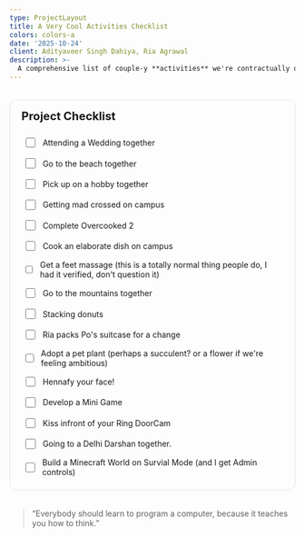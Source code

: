 ```yaml
---
type: ProjectLayout
title: A Very Cool Activities Checklist
colors: colors-a
date: '2025-10-24'
client: Adityaveer Singh Dahiya, Ria Agrawal
description: >-
  A comprehensive list of couple-y **activities** we're contractually obligated to do together. Best believe bowling will be the last activity we get around to doing.
---
```


<!-- ✅ Project Checklist -->
<section id="project-checklist" data-key="project-one">
  <h2>Project Checklist</h2>

  <ul class="todo-list">
    <!-- Edit these items (add/remove li's freely). 
         Give each input a unique data-id to keep its state saved. -->
    <li>
      <label>
        <input type="checkbox" data-id="define-scope" />
        <span>Attending a Wedding together</span>
      </label>
    </li>
    <li>
      <label>
        <input type="checkbox" data-id="build-mvp" />
        <span>Go to the beach together</span>
      </label>
    </li>
    <li>
      <label>
        <input type="checkbox" data-id="build-mvp" />
        <span>Pick up on a hobby together</span>
      </label>
    </li>
    <li>
      <label>
        <input type="checkbox" data-id="build-mvp" />
        <span>Getting mad crossed on campus</span>
      </label>
    </li>
    <li>
      <label>
        <input type="checkbox" data-id="build-mvp" />
        <span>Complete Overcooked 2</span>
      </label>
    </li>
    <li>
      <label>
        <input type="checkbox" data-id="define-scope" />
        <span>Cook an elaborate dish on campus</span>
      </label>
    </li>
    <li>
      <label>
        <input type="checkbox" data-id="build-mvp" />
        <span>Get a feet massage (this is a totally normal thing people do, I had it verified, don't question it)</span>
      </label>
    </li>
    <li>
      <label>
        <input type="checkbox" data-id="build-mvp" />
        <span>Go to the mountains together</span>
      </label>
    </li>
    <li>
      <label>
        <input type="checkbox" data-id="build-mvp" />
        <span>Stacking donuts</span>
      </label>
      <li>
      <label>
        <input type="checkbox" data-id="build-mvp" />
        <span>Ria packs Po's suitcase for a change</span>
      </label>
    </li>
    </li>
    <li>
      <label>
        <input type="checkbox" data-id="collect-data" />
        <span>Adopt a pet plant (perhaps a succulent? or a flower if we're feeling ambitious)</span>
      </label>
    </li>
    <li>
      <label>
        <input type="checkbox" data-id="build-mvp" />
        <span>Hennafy your face!</span>
      </label>
    </li>
    <li>
      <label>
        <input type="checkbox" data-id="build-mvp" />
        <span>Develop a Mini Game</span>
      </label>
    </li>
    <li>
      <label>
        <input type="checkbox" data-id="build-mvp" />
        <span>Kiss infront of your Ring DoorCam</span>
      </label>
    </li>
    <li>
      <label>
        <input type="checkbox" data-id="build-mvp" />
        <span>Going to a Delhi Darshan together.</span>
      </label>
    </li>
    <li>
      <label>
        <input type="checkbox" data-id="deploy" />
        <span>Build a Minecraft World on Survial Mode (and I get Admin controls)</span>
      </label>
    </li>
  </ul>
</section>

<style>
  /* Basic layout */
  #project-checklist {
    margin: 2rem 0;
    padding: 1rem 1.25rem;
    border: 1px solid rgba(0,0,0,.1);
    border-radius: 12px;
  }
  #project-checklist h2 {
    margin-top: 0;
    font-size: 1.25rem;
  }
  .todo-list {
    list-style: none;
    padding-left: 0;
    margin: .5rem 0 0;
  }
  .todo-list li {
    display: flex;
    align-items: center;
    padding: .4rem .2rem;
    border-radius: 8px;
    transition: background .15s ease;
  }
  .todo-list li:hover {
    background: rgba(0,0,0,.03);
  }
  .todo-list label {
    display: flex;
    align-items: center;
    gap: .6rem;
    width: 100%;
    cursor: pointer;
    user-select: none;
  }
  .todo-list input[type="checkbox"] {
    width: 1.1rem;
    height: 1.1rem;
    accent-color: currentColor; /* uses your theme color if supported */
  }
  /* Strike-through when done */
  .todo-list li.done span {
    text-decoration: line-through;
    opacity: .55;
  }

  /* Optional: nice focus state for accessibility */
  .todo-list input[type="checkbox"]:focus-visible + span,
  .todo-list label:focus-within span {
    outline: 2px solid rgba(0, 120, 255, .4);
    outline-offset: 2px;
    border-radius: 4px;
  }
</style>

<script>
  (function () {
    const root = document.getElementById('project-checklist');
    if (!root) return;

    // A unique key per page/section so states don't clash across pages
    const namespace = 'todo:' + (root.getAttribute('data-key') || 'default') + ':';

    // Restore state from localStorage
    function restore() {
      const checkboxes = root.querySelectorAll('input[type="checkbox"][data-id]');
      checkboxes.forEach(cb => {
        const key = namespace + cb.getAttribute('data-id');
        const saved = localStorage.getItem(key);
        const isChecked = saved === '1';
        cb.checked = isChecked;
        toggleDone(cb, isChecked);
      });
    }

    // Apply or remove the "done" class on the <li>
    function toggleDone(cb, checked) {
      const li = cb.closest('li');
      if (!li) return;
      li.classList.toggle('done', !!checked);
    }

    // Save on change
    root.addEventListener('change', function (e) {
      const target = e.target;
      if (target && target.matches('input[type="checkbox"][data-id]')) {
        const key = namespace + target.getAttribute('data-id');
        localStorage.setItem(key, target.checked ? '1' : '0');
        toggleDone(target, target.checked);
      }
    });

    // Clicking anywhere on the label toggles the item (already default), but this
    // ensures the "done" class updates if some browsers delay 'change' events.
    root.addEventListener('click', function (e) {
      const label = e.target.closest('label');
      if (!label) return;
      const cb = label.querySelector('input[type="checkbox"][data-id]');
      if (cb) {
        // Allow the native toggle first, then sync the class in the microtask
        queueMicrotask(() => toggleDone(cb, cb.checked));
      }
    });

    restore();
  })();
</script>


> “Everybody should learn to program a computer, because it teaches you how to think.”

